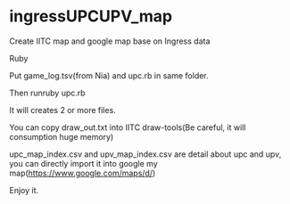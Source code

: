 # ingressUPCUPV_map
Create IITC map and google map base on Ingress data


Ruby


Put game_log.tsv(from Nia) and upc.rb in same folder.


Then runruby upc.rb


It will creates 2 or more files.


You can copy draw_out.txt into IITC draw-tools(Be careful, it will consumption huge memory)


upc_map_index.csv and upv_map_index.csv are detail about upc and upv, you can directly import it into google my map(https://www.google.com/maps/d/)


Enjoy it.
